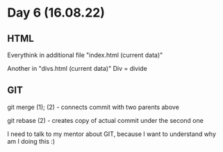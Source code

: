 # Day 6 (16.08.22)

## HTML

Everythink in additional file "index.html (current data)"

Another in "divs.html (current data)"
Div = divide

## GIT

git merge (1); (2) - connects commit with two parents above

git rebase (2) - creates copy of actual commit under the second one

I need to talk to my mentor about GIT, because I want to understand why am I doing this :)
